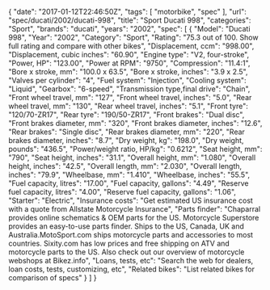 {
    "date": "2017-01-12T22:46:50Z",
    "tags": [
        "motorbike",
        "spec"
    ],
    "url": "spec\/ducati\/2002\/ducati-998",
    "title": "Sport Ducati 998",
    "categories": "Sport",
    "brands": "ducati",
    "years": "2002",
    "spec": [
        {
            "Model": "Ducati 998",
            "Year": "2002",
            "Category": "Sport",
            "Rating": "75.3 out of 100. Show full rating and compare with other bikes",
            "Displacement, ccm": "998.00",
            "Displacement, cubic inches": "60.90",
            "Engine type": "V2, four-stroke",
            "Power, HP": "123.00",
            "Power at RPM": "9750",
            "Compression": "11.4:1",
            "Bore x stroke, mm": "100.0 x 63.5",
            "Bore x stroke, inches": "3.9 x 2.5",
            "Valves per cylinder": "4",
            "Fuel system": "Injection",
            "Cooling system": "Liquid",
            "Gearbox": "6-speed",
            "Transmission type,final drive": "Chain",
            "Front wheel travel, mm": "127",
            "Front wheel travel, inches": "5.0",
            "Rear wheel travel, mm": "130",
            "Rear wheel travel, inches": "5.1",
            "Front tyre": "120\/70-ZR17",
            "Rear tyre": "190\/50-ZR17",
            "Front brakes": "Dual disc",
            "Front brakes diameter, mm": "320",
            "Front brakes diameter, inches": "12.6",
            "Rear brakes": "Single disc",
            "Rear brakes diameter, mm": "220",
            "Rear brakes diameter, inches": "8.7",
            "Dry weight, kg": "198.0",
            "Dry weight, pounds": "436.5",
            "Power\/weight ratio, HP\/kg": "0.6212",
            "Seat height, mm": "790",
            "Seat height, inches": "31.1",
            "Overall height, mm": "1.080",
            "Overall height, inches": "42.5",
            "Overall length, mm": "2.030",
            "Overall length, inches": "79.9",
            "Wheelbase, mm": "1.410",
            "Wheelbase, inches": "55.5",
            "Fuel capacity, litres": "17.00",
            "Fuel capacity, gallons": "4.49",
            "Reserve fuel capacity, litres": "4.00",
            "Reserve fuel capacity, gallons": "1.06",
            "Starter": "Electric",
            "Insurance costs": "Get estimated US insurance cost with a quote from Allstate Motorcycle Insurance",
            "Parts finder": "Chaparral provides online schematics & OEM parts for the US.   Motorcycle Superstore provides an easy-to-use parts finder. Ships to the US, Canada, UK and Australia.MotoSport.com ships motorcycle parts and accessories to most countries.    Sixity.com has low prices and free shipping on ATV and motorcycle parts to the US. Also check out our overview of motorcycle webshops at Bikez.info",
            "Loans, tests, etc": "Search the web for dealers, loan costs, tests, customizing, etc",
            "Related bikes": "List related bikes for comparison of specs"
        }
    ]
}
